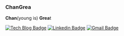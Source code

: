 ### ChanGrea

**Chan**(young is) **Grea**t

[![Tech Blog Badge](http://img.shields.io/badge/-Tech%20blog-black?style=flat-square&logo=github&link=htpps://changrea.io/)](https://changrea.io/)  [![Linkedin Badge](https://img.shields.io/badge/-LinkedIn-blue?style=flat-square&logo=Linkedin&logoColor=white&link=https://www.linkedin.com/in/lee-chanyoung-2831631b6/)](https://www.linkedin.com/in/lee-chanyoung-2831631b6/) [![Gmail Badge](https://img.shields.io/badge/Gmail-d14836?style=flat-square&logo=Gmail&logoColor=white&link=mailto:k3933525@gmail.com)](mailto:k3933525@gmail.com)
	
